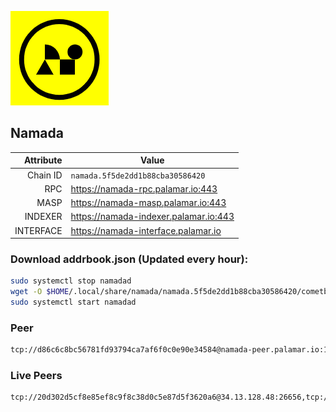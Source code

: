 ![Logo](https://raw.githubusercontent.com/Pa1amar/mainnets/refs/heads/main/namada/logo.png)
## Namada
| Attribute | Value |
|----------:|-------|
| Chain ID         | `namada.5f5de2dd1b88cba30586420` |
| RPC  | https://namada-rpc.palamar.io:443 |
| MASP  | https://namada-masp.palamar.io:443 |
| INDEXER | https://namada-indexer.palamar.io:443 |
| INTERFACE | https://namada-interface.palamar.io |

### Download addrbook.json (Updated every hour):
```bash
sudo systemctl stop namadad
wget -O $HOME/.local/share/namada/namada.5f5de2dd1b88cba30586420/cometbft/config/addrbook.json https://storage.palamar.io/mainnet/namada/addrbook.json
sudo systemctl start namadad
```
### Peer
```bash
tcp://d86c6c8bc56781fd93794ca7af6f0c0e90e34584@namada-peer.palamar.io:16656
```































































































































































































































































































### Live Peers
```
tcp://20d302d5cf8e85ef8c9f8c38d0c5e87d5f3620a6@34.13.128.48:26656,tcp://86238829d64fe2fa5b4337ca90926f9ec56445f2@193.35.57.185:36656,tcp://e461529f0cfc2520dbad23d402906924fef602f9@65.109.26.242:26656,tcp://ebc272824924ea1a27ea3183dd0b9ba713494f83@185.16.39.158:26656,tcp://509f1e843cf881650a4151aa804ddd7a7188e88f@195.201.197.246:32656,tcp://f599bec873183d371ae22f89195d3ced22dda2f3@46.4.29.231:5000,tcp://7b2fcfb157212fe24797153b8dc30e05285285f4@212.83.33.148:26602,tcp://1cb0c9813db48396b31976443a1cd88b73e0fb05@95.216.78.215:26656,tcp://4fc1398cb721afd3e73a00281b13d5fec0ce7566@138.201.221.23:26656,tcp://2f32fc015e29e942ccefca600a8ec8bf828ba848@65.108.201.106:26656,tcp://04affb50117ef548cbf7d1ddb1e6416dec0645ae@65.108.75.179:14656,tcp://5a7f398e1517fd661689449971a4ec26dd0bea5e@80.241.215.77:26656,tcp://cb6ae22e1e89d029c55f2cb400b0caa19cbe5523@38.132.56.27:32750
```
